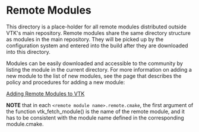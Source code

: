 Remote Modules
==============

This directory is a place-holder for all remote modules distributed
outside VTK's main repository.  Remote modules share the same
directory structure as modules in the main repository.  They will be
picked up by the configuration system and entered into the build after
they are downloaded into this directory.

Modules can be easily downloaded and accessible to the community by
listing the module in the current directory.  For more information on
adding a new module to the list of new modules, see the page that
describes the policy and procedures for adding a new module:

[Adding Remote Modules to VTK](https://www.vtk.org/Wiki/VTK/Remote_Modules)

__NOTE__ that in each `<remote module name>.remote.cmake`, the first
argument of the function vtk_fetch_module() is the name of the remote
module, and it has to be consistent with the module name defined in
the corresponding module.cmake.
